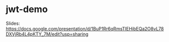 # jwt-demo

Slides: https://docs.google.com/presentation/d/1BuP1Rr6qRmsTIEHibEQa2O8vL78DXVjRb4L4pKTY_7M/edit?usp=sharing
